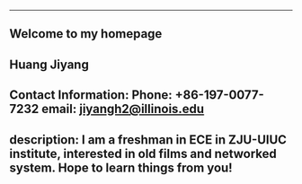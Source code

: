 --------------
Welcome to my homepage
----------------
Huang Jiyang
-----------------
Contact Information: Phone: +86-197-0077-7232 
email: jiyangh2@illinois.edu
-------------------
description: I am a freshman in ECE in ZJU-UIUC institute, interested in old films and networked system. Hope to learn things from you! 
------

